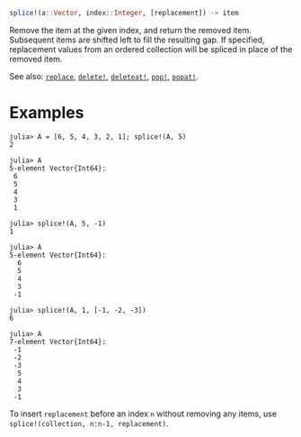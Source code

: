```julia
splice!(a::Vector, index::Integer, [replacement]) -> item
```

Remove the item at the given index, and return the removed item. Subsequent items are shifted left to fill the resulting gap. If specified, replacement values from an ordered collection will be spliced in place of the removed item.

See also: [`replace`](@ref), [`delete!`](@ref), [`deleteat!`](@ref), [`pop!`](@ref), [`popat!`](@ref).

# Examples

```jldoctest
julia> A = [6, 5, 4, 3, 2, 1]; splice!(A, 5)
2

julia> A
5-element Vector{Int64}:
 6
 5
 4
 3
 1

julia> splice!(A, 5, -1)
1

julia> A
5-element Vector{Int64}:
  6
  5
  4
  3
 -1

julia> splice!(A, 1, [-1, -2, -3])
6

julia> A
7-element Vector{Int64}:
 -1
 -2
 -3
  5
  4
  3
 -1
```

To insert `replacement` before an index `n` without removing any items, use `splice!(collection, n:n-1, replacement)`.
